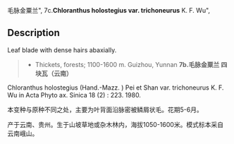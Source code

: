 毛脉金粟兰",
7c.**Chloranthus holostegius var. trichoneurus** K. F. Wu",

## Description
Leaf blade with dense hairs abaxially.

> *  Thickets, forests; 1100-1600 m. Guizhou, Yunnan
**7b.毛脉金粟兰 四块瓦（云南）**

Chloranthus holostegius (Hand.-Mazz. ) Pei et Shan var. trichoneurus K. F. Wu in Acta Phyto ax. Sinica 18 (2) : 223. 1980.

本变种与原种不同之处，主要为叶背面沿脉密被鳞屑状毛。花期5-6月。

产于云南、贵州。生于山坡草地或杂木林内，海拔1050-1600米。模式标本采自云南峨山。
